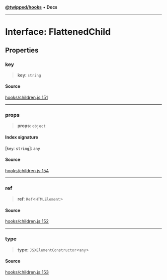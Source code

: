 [**@twipped/hooks**](../../README.md) • **Docs**

***

# Interface: FlattenedChild

## Properties

### key

> **key**: `string`

#### Source

[hooks/children.js:151](https://github.com/Twipped/hooks/blob/main/hooks/children.js#L151)

***

### props

> **props**: `object`

#### Index signature

 \[`key`: `string`\]: `any`

#### Source

[hooks/children.js:154](https://github.com/Twipped/hooks/blob/main/hooks/children.js#L154)

***

### ref

> **ref**: `Ref`\<`HTMLElement`\>

#### Source

[hooks/children.js:152](https://github.com/Twipped/hooks/blob/main/hooks/children.js#L152)

***

### type

> **type**: `JSXElementConstructor`\<`any`\>

#### Source

[hooks/children.js:153](https://github.com/Twipped/hooks/blob/main/hooks/children.js#L153)
